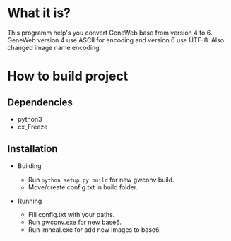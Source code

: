 # What it is?

This programm help's you convert GeneWeb base from version 4 to 6. GeneWeb version 4 use ASCII for encoding and version 6 use UTF-8. Also changed image name encoding.

# How to build project

## Dependencies
* python3
* cx_Freeze

## Installation
* Building
    - Run ```python setup.py build``` for new gwconv build.
    - Move/create config.txt in build folder.

* Running
    - Fill config.txt with your paths.
    - Run gwconv.exe for new base6.
    - Run imheal.exe for add new images to base6.